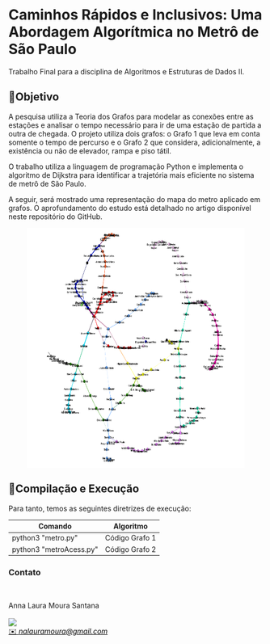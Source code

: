 # **Caminhos Rápidos e Inclusivos: Uma Abordagem Algorítmica no Metrô de São Paulo**

Trabalho Final para a disciplina de Algoritmos e Estruturas de Dados II. <br/>

## 🎯Objetivo 

A pesquisa utiliza a Teoria dos Grafos para modelar as conexões entre as estações e analisar o tempo necessário para ir de uma estação de partida a outra de chegada. O projeto utiliza dois grafos: o Grafo 1 que leva em conta somente o tempo de percurso e o Grafo 2 que considera, adicionalmente, a existência ou não de elevador, rampa e piso tátil.

 O trabalho utiliza a linguagem de programação Python e implementa o algoritmo de Dijkstra para identificar a trajetória mais eficiente no sistema de metrô de São Paulo.

A seguir, será mostrado uma representação do mapa do metro aplicado em grafos. O aprofundamento do estudo está detalhado no artigo disponível neste repositório do GitHub.


<div style="display: flex; justify-content: center;">
    <img src="img/grafo.png" width="430" height="475">
</div>

##  👾Compilação e Execução

Para tanto, temos as seguintes diretrizes de execução:


| Comando                |  Algoritmo                                                                                           |                     
| -----------------------| ------------------------------------------------------------------------------------------------- |
|  python3      "metro.py"          | Código Grafo 1                                        |
|  python3   "metroAcess.py"     | Código Grafo 2          |


### Contato 
<div>
 <br><p align="justify"> Anna Laura Moura Santana</p>
 <a href="https://t.me/annalaurams">
 <img align="center" src="https://img.shields.io/badge/Telegram-2CA5E0?style=for-the-badge&logo=telegram&logoColor=white"/> 
 </div>
<a style="color:black" href="mailto:nalauramoura@gmail.com?subject=[GitHub]%20Source%20Dynamic%20Lists">
✉️ <i>nalauramoura@gmail.com</i>
</a>
